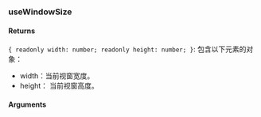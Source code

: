 ### useWindowSize

#### Returns

`{ readonly width: number; readonly height: number; }`: 包含以下元素的对象：

- width：当前视窗宽度。
- height： 当前视窗高度。

#### Arguments
